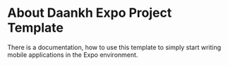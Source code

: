 # About Daankh Expo Project Template

There is a documentation, how to use this template to simply start writing mobile applications in the Expo environment.
